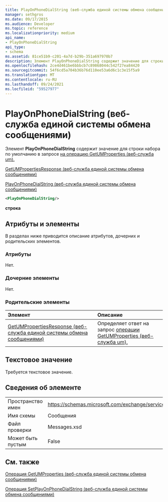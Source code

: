 ```yaml
---
title: PlayOnPhoneDialString (веб-служба единой системы обмена сообщениями)
manager: sethgros
ms.date: 09/17/2015
ms.audience: Developer
ms.topic: reference
ms.localizationpriority: medium
api_name:
- PlayOnPhoneDialString
api_type:
- schema
ms.assetid: 81ce51b9-c201-4a7d-b29b-351a697970b7
description: Элемент PlayOnPhoneDialString содержит значение для строки набора по умолчанию в запросе на операцию GetUMProperties (веб-служба um).
ms.openlocfilehash: 2ce4d461be6bbbcb7c89868044c542f27ea84420
ms.sourcegitcommit: 54f6cd5a704b36b76d110ee53a6d6c1c3e15f5a9
ms.translationtype: MT
ms.contentlocale: ru-RU
ms.lasthandoff: 09/24/2021
ms.locfileid: "59527977"
---
```

# <a name="playonphonedialstring-um-web-service"></a>PlayOnPhoneDialString (веб-служба единой системы обмена сообщениями)

Элемент **PlayOnPhoneDialString** содержит значение для строки набора по умолчанию в запросе [на операцию GetUMProperties (веб-служба um).](getumproperties-operation-um-web-service.md) 
  
[GetUMPropertiesResponse (веб-служба единой системы обмена сообщениями)](getumpropertiesresponse-um-web-service.md)
  
[PlayOnPhoneDialString (веб-служба единой системы обмена сообщениями)](playonphonedialstring-um-web-service.md)
  
```xml
<PlayOnPhoneDialString/>
```

 **строка**
## <a name="attributes-and-elements"></a>Атрибуты и элементы

В разделах ниже приводится описание атрибутов, дочерних и родительских элементов.
  
### <a name="attributes"></a>Атрибуты

Нет.
  
### <a name="child-elements"></a>Дочерние элементы

Нет.
  
### <a name="parent-elements"></a>Родительские элементы

|**Элемент**|**Описание**|
|:-----|:-----|
|[GetUMPropertiesResponse (веб-служба единой системы обмена сообщениями)](getumpropertiesresponse-um-web-service.md) <br/> |Определяет ответ на запрос [операции GetUMProperties (веб-служба um).](getumproperties-operation-um-web-service.md)  <br/> |
   
## <a name="text-value"></a>Текстовое значение

Требуется текстовое значение.
  
## <a name="element-information"></a>Сведения об элементе

|||
|:-----|:-----|
|Пространство имен  <br/> |https://schemas.microsoft.com/exchange/services/2006/messages  <br/> |
|Имя схемы  <br/> |Сообщения  <br/> |
|Файл проверки  <br/> |Messages.xsd  <br/> |
|Может быть пустым  <br/> |False  <br/> |
   
## <a name="see-also"></a>См. также



[Операция GetUMProperties (веб-служба единой системы обмена сообщениями)](getumproperties-operation-um-web-service.md)
  
[Операция SetPlayOnPhoneDialString (веб-служба единой системы обмена сообщениями)](setplayonphonedialstring-operation-um-web-service.md)

